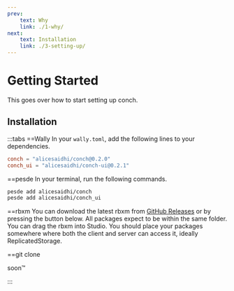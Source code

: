 ```yaml
---
prev:
    text: Why
    link: ./1-why/
next:
    text: Installation
    link: ./3-setting-up/
---
```


<script setup>
import { VPButton } from "vitepress/theme"
</script>

# Getting Started

This goes over how to start setting up conch.

## Installation

:::tabs
==Wally
In your `wally.toml`, add the following lines to your dependencies.

```toml
conch = "alicesaidhi/conch@0.2.0"
conch_ui = "alicesaidhi/conch-ui@0.2.1"
```

==pesde
In your terminal, run the following commands.

```sh
pesde add alicesaidhi/conch
pesde add alicesaidhi/conch_ui
```

==rbxm
You can download the latest rbxm from [GitHub Releases](https://github.com/alicesaidhi/conch/releases/latest/) or by pressing the button below. All packages expect to be within the same folder.
You can drag the rbxm into Studio. You should place your packages somewhere where both the client and server can access it, ideally ReplicatedStorage.

<VPButton href="https://github.com/alicesaidhi/conch/releases/latest/download/standalone.rbxm" text="Download latest rbxm"></VPButton>

==git clone

soon:tm:

:::
